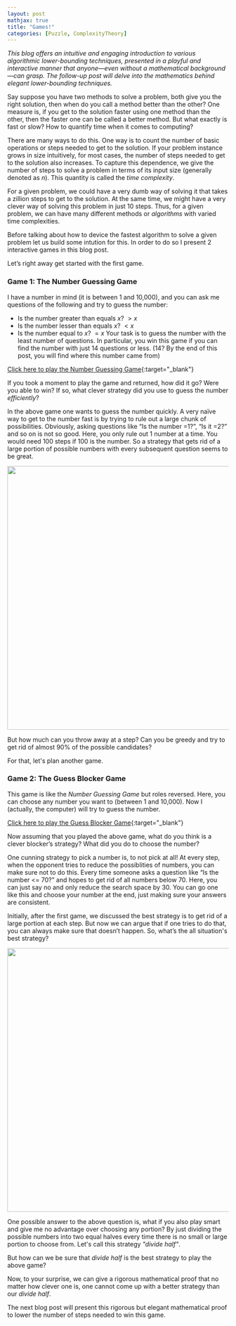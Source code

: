 ```yaml
---
layout: post
mathjax: true
title: "Games!"
categories: [Puzzle, ComplexityTheory]
---
```


*This blog offers an intuitive and engaging introduction to various algorithmic lower-bounding techniques, presented in a playful and interactive manner that anyone—even without a mathematical background—can grasp. The follow-up post will delve into the mathematics behind elegant lower-bounding techniques.*

Say suppose you have two methods to solve a problem, both give you the right solution, then when do you call a method better than the other? One measure is, if you get to the solution faster using one method than the other, then the faster one can be called a better method. But what exactly is fast or slow? How to quantify time when it comes to computing? 

There are many ways to do this. One way is to count the number of basic operations or steps needed to get to the solution. If your problem instance grows in size intuitively, for most cases, the number of steps needed to get to the solution also increases. To capture this dependence, we give the number of steps to solve a problem in terms of its input size (generally denoted as $n$). This quantity is called the <i>time complexity</i>.
    
For a given problem, we could have a very dumb way of solving it that takes a zillion steps to get to the solution. At the same time, we might have a very clever way of solving this problem in just 10 steps. Thus, for a given problem, we can have many different methods or <i>algorithms</i> with varied time complexities. 

Before talking about how to device the fastest algorithm to solve a given problem let us build some intution for this. In order to do so I present 2 interactive games in this blog post. 

Let’s right away get started with the first game. 

### Game 1: The Number Guessing Game

I have a number in mind (it is between 1 and 10,000), and you can ask me questions of the following and try to guess the number:
-	Is the number greater than equals $x$? $>x$
-	Is the number lesser than equals $x$? $<x$
-	Is the number equal to $x$? $=x$
Your task is to guess the number with the least number of questions. In particular, you win this game if you can find the number with just 14 questions or less. (14? By the end of this post, you will find where this number came from)

[Click here to play the Number Guessing Game](https://o-qcblog.github.io/Number-Guessing-Game/){:target="_blank"}

If you took a moment to play the game and returned, how did it go? Were you able to win? If so, what clever strategy did you use to guess the number *efficiently*?

In the above game one wants to guess the number quickly. A very naïve way to get to the number fast is by trying to rule out a large chunk of possibilities. Obviously, asking questions like “Is the number =1?”, “Is it =2?” and so on is not so good. Here, you only rule out 1 number at a time. You would need 100 steps if 100 is the number. So a strategy that gets rid of a large portion of possible numbers with every subsequent question seems to be great.

<div class="image-container">
  <img src="{{ site.baseurl}}/images/Post8/P8_1.png" alt="" width="600" class="zoom-image">
</div>

But how much can you throw away at a step? Can you be greedy and try to get rid of almost 90% of the possible candidates?

For that, let's plan another game. 

### Game 2: The Guess Blocker Game

This game is like the *Number Guessing Game* but roles reversed. Here, you can choose any number you want to (between 1 and 10,000). Now I (actually, the computer) will try to guess the number.

[Click here to play the Guess Blocker Game](https://o-qcblog.github.io/Guess-Blocker-Game/){:target="_blank"}

Now assuming that you played the above game, what do you think is a clever blocker’s strategy? What did you do to choose the number? 

One cunning strategy to pick a number is, to not pick at all! At every step, when the opponent tries to reduce the possiblities of numbers, you can make sure not to do this. Every time someone asks a question like “Is the number <= 70?” and hopes to get rid of all numbers below 70. Here, you can just say no and only reduce the search space by 30. You can go one like this and choose your number at the end, just making sure your answers are consistent.

Initially, after the first game, we discussed the best strategy is to get rid of a large portion at each step. But now we can argue that if one tries to do that, you can always make sure that doesn’t happen. So, what’s the all situation's best strategy? 

<div class="image-container">
  <img src="{{ site.baseurl}}/images/Post8/P8_2.png" alt="" width="600" class="zoom-image">
</div>

One possible answer to the above question is, what if you also play smart and give me no advantage over choosing any portion? By just dividing the possible numbers into two equal halves every time there is no small or large portion to choose from. Let's call this strategy *"divide half"*.

But how can we be sure that *divide half* is the best strategy to play the above game?

Now, to your surprise, we can give a rigorous mathematical proof that no matter how clever one is, one cannot come up with a better strategy than our *divide half*.

The next blog post will present this rigorous but elegant mathematical proof to lower the number of steps needed to win this game.

<html>
  <head>
    <title>Knowing When to Stop Looking for Better Ways to Solve Your Problems</title>
    <script type="application/ld+json">
    {
      "@context": "https://schema.org",
      "@type": "BlogPosting",
      "headline": "Knowing When to Stop Looking for Better Ways to Solve Your Problems",
      "image": [
        "{{ site.baseurl}}/images/Post2/P2_1.png"
       ],
      "datePublished": "2024-12-30T08:00:00+05:30",
      "dateModified": "2024-12-30T08:00:00+05:30",
      "author": [{
          "@type": "Person",
          "name": "Padmapriya S",
          "url": "https://o-qcblog.github.io/about/"
        }]
    }
    </script>
  </head>
  <body>
  </body>
</html>

